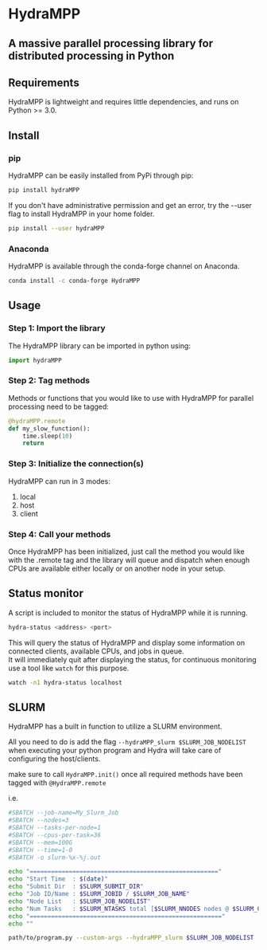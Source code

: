 # HydraMPP

## A massive parallel processing library for distributed processing in Python

## Requirements

HydraMPP is lightweight and requires little dependencies, and runs on Python >= 3.0.

## Install

### pip

HydraMPP can be easily installed from PyPi through pip:

```bash
pip install hydraMPP
```

If you don't have administrative permission and get an error, try the --user flag to install HydraMPP in your home folder.

```bash
pip install --user hydraMPP
```

### Anaconda

HydraMPP is available through the conda-forge channel on Anaconda.

```bash
conda install -c conda-forge HydraMPP
```

## Usage

### Step 1: Import the library

The HydraMPP library can be imported in python using:

```python
import hydraMPP
```

### Step 2: Tag methods

Methods or functions that you would like to use with HydraMPP for parallel processing need to be tagged:

```python
@hydraMPP.remote
def my_slow_function():
    time.sleep(10)
    return
```

### Step 3: Initialize the connection(s)

HydraMPP can run in 3 modes:

1. local
2. host
3. client

### Step 4: Call your methods

Once HydraMPP has been initialized, just call the method you would like with the .remote tag and the library will queue and dispatch when enough CPUs are available either locally or on another node in your setup.

## Status monitor

A script is included to monitor the status of HydraMPP while it is running.

```bash
hydra-status <address> <port>
```

This will query the status of HydraMPP and display some information on connected clients, available CPUs, and jobs in queue.  
It will immediately quit after displaying the status, for continuous monitoring use a tool like ```watch``` for this purpose.

```bash
watch -n1 hydra-status localhost
```

## SLURM

HydraMPP has a built in function to utilize a SLURM environment.  
  
All you need to do is add the flag ```--hydraMPP_slurm $SLURM_JOB_NODELIST``` when executing your python program and Hydra will take care of configuring the host/clients.  
  
make sure to call ```HydraMPP.init()``` once all required methods have been tagged with ```@HydraMPP.remote```  
  
i.e.

```bash
#SBATCH --job-name=My_Slurm_Job
#SBATCH --nodes=3
#SBATCH --tasks-per-node=1
#SBATCH --cpus-per-task=36
#SBATCH --mem=100G
#SBATCH --time=1-0
#SBATCH -o slurm-%x-%j.out

echo "====================================================="
echo "Start Time  : $(date)"
echo "Submit Dir  : $SLURM_SUBMIT_DIR"
echo "Job ID/Name : $SLURM_JOBID / $SLURM_JOB_NAME"
echo "Node List   : $SLURM_JOB_NODELIST"
echo "Num Tasks   : $SLURM_NTASKS total [$SLURM_NNODES nodes @ $SLURM_CPUS_ON_NODE CPUs/node]"
echo "======================================================"
echo ""

path/to/program.py --custom-args --hydraMPP_slurm $SLURM_JOB_NODELIST

```
